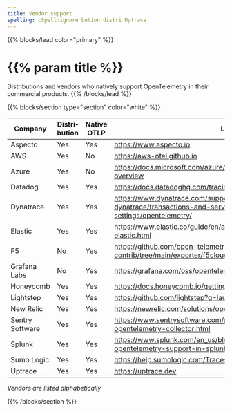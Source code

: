 ```yaml
---
title: Vendor support
spelling: cSpell:ignore bution distri Uptrace
---
```


{{% blocks/lead color="primary" %}}
# {{% param title %}}

Distributions and vendors who natively support OpenTelemetry in their commercial
products.
{{% /blocks/lead %}}

{{% blocks/section type="section" color="white" %}}

| Company         | Distri&shy;bution | Native OTLP | Learn more
| --------------- | ------------ | ----------- | --------------------------------------------------------------------------------------------------------------------------------
| Aspecto         | Yes          | Yes         | https://www.aspecto.io
| AWS             | Yes          | No          | https://aws-otel.github.io
| Azure           | Yes          | No          | https://docs.microsoft.com/azure/azure-monitor/app/opentelemetry-overview
| Datadog         | Yes          | Yes         | https://docs.datadoghq.com/tracing/setup_overview/open_standards
| Dynatrace       | Yes          | Yes         | https://www.dynatrace.com/support/help/how-to-use-dynatrace/transactions-and-services/service-monitoring-settings/opentelemetry/
| Elastic         | Yes          | Yes         | https://www.elastic.co/guide/en/apm/get-started/current/open-telemetry-elastic.html
| F5              | No           | Yes         | https://github.com/open-telemetry/opentelemetry-collector-contrib/tree/main/exporter/f5cloudexporter
| Grafana Labs    | No           | Yes         | https://grafana.com/oss/opentelemetry/
| Honeycomb       | Yes          | Yes         | https://docs.honeycomb.io/getting-data-in/
| Lightstep       | Yes          | Yes         | https://github.com/lightstep?q=launcher
| New Relic       | Yes          | Yes         | https://newrelic.com/solutions/opentelemetry
| Sentry Software | Yes          | Yes         | https://www.sentrysoftware.com/products/hardware-sentry-opentelemetry-collector.html
| Splunk          | Yes          | Yes         | https://www.splunk.com/en_us/blog/conf-splunklive/announcing-native-opentelemetry-support-in-splunk-apm.html
| Sumo Logic      | Yes          | Yes         | https://help.sumologic.com/Traces/Getting_Started_with_Transaction_Tracing
| Uptrace         | Yes          | Yes         | https://uptrace.dev

_Vendors are listed alphabetically_

{{% /blocks/section %}}
